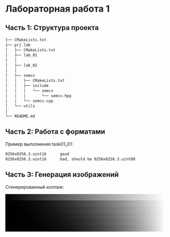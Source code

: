 # Лабораторная работа 1

## Часть 1: Структура проекта
```
├── CMakeLists.txt
├── prj.lab
│   ├── CMakeLists.txt
│   ├── lab_01
│   │  
│   ├── lab_02
│   │   
│   ├── semcv
│   │   ├── CMakeLists.txt
│   │   ├── include
│   │   │   └── semcv
│   │   │       └── semcv.hpp
│   │   └── semcv.cpp
│   └── utils
│  
└── README.md
```

## Часть 2: Работа с форматами

Пример выполнения task01_01:
```
0256x0256.3.uint16      good
0256x0256.3.uint16      bad, should be 0256x0256.3.uint08
```

## Часть 3: Генерация изображений

Сгенерированный коллаж:

![](task01_02.png)